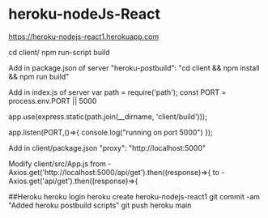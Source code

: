 # heroku-nodeJs-React

https://heroku-nodejs-react1.herokuapp.com

cd client/
npm run-script build

Add in package.json of server
"heroku-postbuild": "cd client && npm install && npm run build"

Add in index.js of server
var path = require('path');
const PORT = process.env.PORT || 5000

app.use(express.static(path.join(__dirname, 'client/build')));

app.listen(PORT,()=>{
    console.log("running on port 5000")
});


Add in client/package.json
 "proxy": "http://localhost:5000"


Modify client/src/App.js
from -  Axios.get('http://localhost:5000/api/get').then((response)=>{
to -    Axios.get('api/get').then((response)=>{

##Heroku
heroku login
heroku create heroku-nodejs-react1
git commit -am "Added heroku postbuild scripts"
git push heroku main